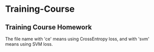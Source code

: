 # Training-Course
## Training Course Homework
The file name with 'ce' means using CrossEntropy loss, and with 'svm' means using SVM loss.
